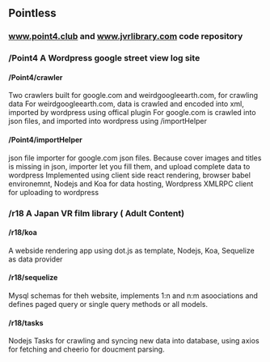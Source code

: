 ## Pointless
### www.point4.club and www.jvrlibrary.com code repository

### /Point4 A Wordpress google street view log site

#### /Point4/crawler
Two crawlers built for google.com and weirdgoogleearth.com, for crawling data
For weirdgoogleearth.com, data is crawled and encoded into xml, imported by wordpress using offical plugin
For google.com is crawled into json files, and imported into wordpress using /importHelper


#### /Point4/importHelper
json file importer for google.com json files. Because cover images and titles is missing in json, importer let you fill them, and upload complete data to wordpress
Implemented using client side react rendering, browser babel environemnt, Nodejs and Koa for data hosting, Wordpress XMLRPC client for uploading to wordpress


### /r18 A Japan VR film library ( Adult Content) 

#### /r18/koa
A webside rendering app using dot.js as template, Nodejs, Koa, Sequelize as data provider

#### /r18/sequelize
Mysql schemas for theh website, implements 1:n and n:m asoociations and defines paged query or single query methods or all models.

#### /r18/tasks
Nodejs Tasks for crawling and syncing new data into database, using axios for fetching and cheerio for doucment parsing.
